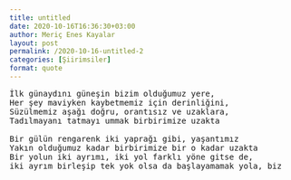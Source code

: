 ```yaml
---
title: untitled
date: 2020-10-16T16:36:30+03:00
author: Meriç Enes Kayalar
layout: post
permalink: /2020-10-16-untitled-2
categories: [Şiirimsiler]
format: quote
---
```


<pre class="wp-block-verse">İlk günaydını güneşin bizim olduğumuz yere,
Her şey maviyken kaybetmemiz için derinliğini,
Süzülmemiz aşağı doğru, orantısız ve uzaklara,
Tadılmayanı tatmayı ummak birbirimize uzakta
 
Bir gülün rengarenk iki yaprağı gibi, yaşantımız
Yakın olduğumuz kadar birbirimize bir o kadar uzakta
Bir yolun iki ayrımı, iki yol farklı yöne gitse de,
iki ayrım birleşip tek yok olsa da başlayamamak yola, biz</pre>